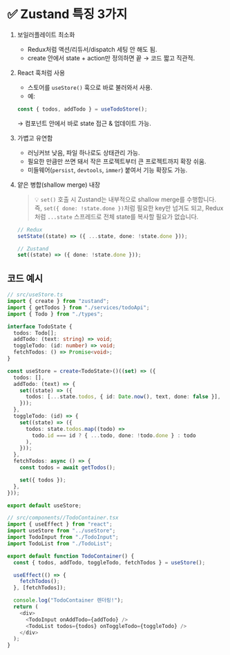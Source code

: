 # ✅ Zustand 특징 3가지

1. 보일러플레이트 최소화

   - Redux처럼 액션/리듀서/dispatch 세팅 안 해도 됨.
   - create 안에서 state + action만 정의하면 끝 → 코드 짧고 직관적.

2. React 훅처럼 사용

   - 스토어를 `useStore()` 훅으로 바로 불러와서 사용.
   - 예:

   ```ts
   const { todos, addTodo } = useTodoStore();
   ```

   → 컴포넌트 안에서 바로 state 접근 & 업데이트 가능.

3. 가볍고 유연함

   - 러닝커브 낮음, 파일 하나로도 상태관리 가능.
   - 필요한 만큼만 쓰면 돼서 작은 프로젝트부터 큰 프로젝트까지 확장 쉬움.
   - 미들웨어(`persist`, `devtools`, `immer`) 붙여서 기능 확장도 가능.

4. 얕은 병합(shallow merge) 내장

   > 💡 `set()` 호출 시 Zustand는 내부적으로 shallow merge를 수행합니다.
   > 즉, `set({ done: !state.done })`처럼 필요한 key만 넘겨도 되고,
   > Redux처럼 `...state` 스프레드로 전체 state를 복사할 필요가 없습니다.

   ```ts
   // Redux
   setState((state) => ({ ...state, done: !state.done }));

   // Zustand
   set((state) => ({ done: !state.done }));
   ```

## 코드 예시

```ts
// src/useStore.ts
import { create } from "zustand";
import { getTodos } from "./services/todoApi";
import { Todo } from "./types";

interface TodoState {
  todos: Todo[];
  addTodo: (text: string) => void;
  toggleTodo: (id: number) => void;
  fetchTodos: () => Promise<void>;
}

const useStore = create<TodoState>()((set) => ({
  todos: [],
  addTodo: (text) => {
    set((state) => ({
      todos: [...state.todos, { id: Date.now(), text, done: false }],
    }));
  },
  toggleTodo: (id) => {
    set((state) => ({
      todos: state.todos.map((todo) =>
        todo.id === id ? { ...todo, done: !todo.done } : todo
      ),
    }));
  },
  fetchTodos: async () => {
    const todos = await getTodos();

    set({ todos });
  },
}));

export default useStore;
```

```ts
// src/components//TodoContainer.tsx
import { useEffect } from "react";
import useStore from "../useStore";
import TodoInput from "./TodoInput";
import TodoList from "./TodoList";

export default function TodoContainer() {
  const { todos, addTodo, toggleTodo, fetchTodos } = useStore();

  useEffect(() => {
    fetchTodos();
  }, [fetchTodos]);

  console.log("TodoContainer 렌더링!");
  return (
    <div>
      <TodoInput onAddTodo={addTodo} />
      <TodoList todos={todos} onToggleTodo={toggleTodo} />
    </div>
  );
}
```

#
